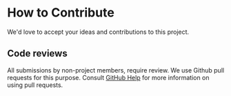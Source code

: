 # How to Contribute

We'd love to accept your ideas and contributions to this project.

## Code reviews

All submissions by non-project members, require review. We use Github pull
requests for this purpose. Consult 
[GitHub Help](https://help.github.com/articles/about-pull-requests/) for more 
information on using pull requests.